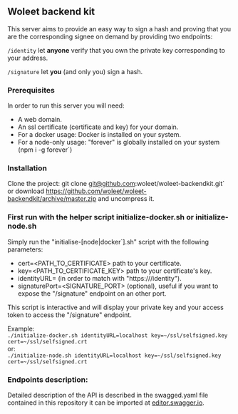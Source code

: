 ## Woleet backend kit

This server aims to provide an easy way to sign a hash and proving that you are the corresponding signee on demand by providing two endpoints:
    
`/identity` let **anyone** verify that you own the private key corresponding to your address. 
      
`/signature` let **you** (and only you) sign a hash.

### Prerequisites

In order to run this server you will need:
- A web domain.
- An ssl certificate (certificate and key) for your domain.
- For a docker usage: Docker is installed on your system. 
- For a node-only usage: "forever" is globally installed on your system (npm i -g forever`)

### Installation

Clone the project: git clone git@github.com:woleet/woleet-backendkit.git` or download https://github.com/woleet/woleet-backendkit/archive/master.zip and uncompress it.

### First run with the helper script initialize-docker.sh or initialize-node.sh 

Simply run the "initialise-[node|docker`].sh" script with the following parameters:
- cert=<PATH_TO_CERTIFICATE> path to your certificate.
- key=<PATH_TO_CERTIFICATE_KEY> path to your certificate's key.
- identityURL=<YOUR-DOMAIN> (in order to match with "https://<YOUR-DOMAIN>/identity").
- signaturePort=<SIGNATURE_PORT> (optional), useful if you want to expose the "/signature" endpoint on an other port.

This script is interactive and will display your private key and your access token to access the "/signature" endpoint.

Example:<br>
`./initialize-docker.sh identityURL=localhost key=~/ssl/selfsigned.key cert=~/ssl/selfsigned.crt`
<br>or:<br>
`./initialize-node.sh identityURL=localhost key=~/ssl/selfsigned.key cert=~/ssl/selfsigned.crt`

### Endpoints description:

Detailed description of the API is described in the swagged.yaml file contained in this repository it can be imported at [editor.swagger.io](https://editor.swagger.io/).